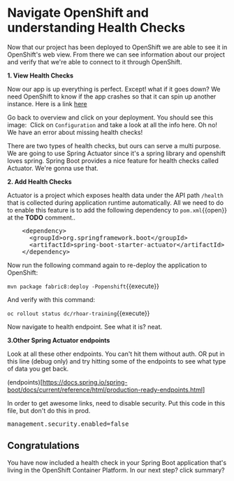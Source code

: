 # Navigate OpenShift and understanding Health Checks

Now that our project has been deployed to OpenShift we are able to see it in OpenShift's web view. From there we can see information about our project and verify that we're able to connect to it through OpenShift.

**1. View Health Checks**

Now our app is up everything is perfect. Except! what if it goes down?
We need OpenShift to know if the app crashes so that it can spin up another instance. Here is a link [here](https://docs.openshift.org/latest/dev_guide/application_health.html)

Go back to overview and click on your deployment. You should see this image: <IMAGE>
Click on `Configuration` and take a look at all the info here. Oh no! We have an error about missing health checks! <IMAGE>

There are two types of health checks, but ours can serve a multi purpose. We are going to use Spring Actuator since it's a spring library and openshift loves spring.
Spring Boot provides a nice feature for health checks called Actuator. We're gonna use that. 

**2. Add Health Checks**

Actuator is a project which exposes health data under the API path `/health` that is collected during application runtime automatically. All we need to do to enable this feature is to add the following dependency to ``pom.xml``{{open}} at the **TODO** comment..

<pre class="file" data-filename="pom.xml" data-target="insert" data-marker="<!-- TODO: Add Actuator dependency here -->">
    &lt;dependency&gt;
      &lt;groupId&gt;org.springframework.boot&lt;/groupId&gt;
      &lt;artifactId&gt;spring-boot-starter-actuator&lt;/artifactId&gt;
    &lt;/dependency&gt;
</pre>

Now run the following command again to re-deploy the application to OpenShift:

``mvn package fabric8:deploy -Popenshift``{{execute}}

And verify with this command:

``oc rollout status dc/rhoar-training``{{execute}}

Now navigate to health endpoint. See what it is? neat.

**3.Other Spring Actuator endpoints**

Look at all these other endpoints. You can't hit them without auth. OR put in this line (debug only) and try hitting some of the endpoints to see what type of data you get back.

(endpoints)[https://docs.spring.io/spring-boot/docs/current/reference/html/production-ready-endpoints.html]

In order to get awesome links, need to disable security. Put this code in this file, but don't do this in prod.

<pre class="file" data-filename="application.properties" data-target="insert" data-marker="# TODO: Add Security preference here">
management.security.enabled=false
</pre>

## Congratulations

You have now included a health check in your Spring Boot application that's living in the OpenShift Container Platform. In our next step? click summary?